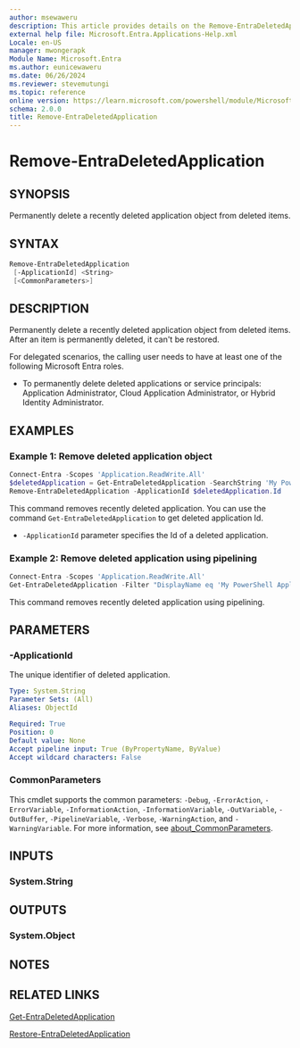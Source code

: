 ```yaml
---
author: msewaweru
description: This article provides details on the Remove-EntraDeletedApplication command.
external help file: Microsoft.Entra.Applications-Help.xml
Locale: en-US
manager: mwongerapk
Module Name: Microsoft.Entra
ms.author: eunicewaweru
ms.date: 06/26/2024
ms.reviewer: stevemutungi
ms.topic: reference
online version: https://learn.microsoft.com/powershell/module/Microsoft.Entra/Remove-EntraDeletedApplication
schema: 2.0.0
title: Remove-EntraDeletedApplication
---
```


# Remove-EntraDeletedApplication

## SYNOPSIS

Permanently delete a recently deleted application object from deleted items.

## SYNTAX

```powershell
Remove-EntraDeletedApplication
 [-ApplicationId] <String>
 [<CommonParameters>]
```

## DESCRIPTION

Permanently delete a recently deleted application object from deleted items. After an item is permanently deleted, it can't be restored.

For delegated scenarios, the calling user needs to have at least one of the following Microsoft Entra roles.

- To permanently delete deleted applications or service principals: Application Administrator, Cloud Application Administrator, or Hybrid Identity Administrator.

## EXAMPLES

### Example 1: Remove deleted application object

```powershell
Connect-Entra -Scopes 'Application.ReadWrite.All'
$deletedApplication = Get-EntraDeletedApplication -SearchString 'My PowerShell Application' 
Remove-EntraDeletedApplication -ApplicationId $deletedApplication.Id
```

This command removes recently deleted application. You can use the command  `Get-EntraDeletedApplication` to get deleted application Id.

- `-ApplicationId` parameter specifies the Id of a deleted application.

### Example 2: Remove deleted application using pipelining

```powershell
Connect-Entra -Scopes 'Application.ReadWrite.All'
Get-EntraDeletedApplication -Filter "DisplayName eq 'My PowerShell Application'" | Remove-EntraDeletedApplication
```

This command removes recently deleted application using pipelining.

## PARAMETERS

### -ApplicationId

The unique identifier of deleted application.

```yaml
Type: System.String
Parameter Sets: (All)
Aliases: ObjectId

Required: True
Position: 0
Default value: None
Accept pipeline input: True (ByPropertyName, ByValue)
Accept wildcard characters: False
```

### CommonParameters

This cmdlet supports the common parameters: `-Debug`, `-ErrorAction`, `-ErrorVariable`, `-InformationAction`, `-InformationVariable`, `-OutVariable`, `-OutBuffer`, `-PipelineVariable`, `-Verbose`, `-WarningAction`, and `-WarningVariable`. For more information, see [about_CommonParameters](https://go.microsoft.com/fwlink/?LinkID=113216).

## INPUTS

### System.String

## OUTPUTS

### System.Object

## NOTES

## RELATED LINKS

[Get-EntraDeletedApplication](Get-EntraDeletedApplication.md)

[Restore-EntraDeletedApplication](Restore-EntraDeletedApplication.md)
